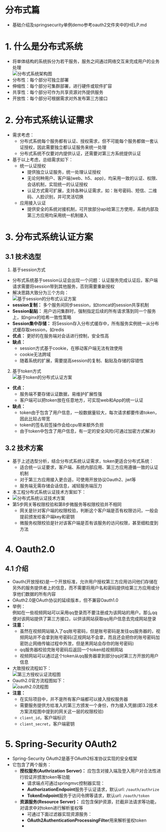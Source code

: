 # 分布式篇  
+ 基础介绍及springsecurity单例demo参考oauth2文件夹中的HELP.md  
# 1. 什么是分布式系统  
+ 将单体结构的系统拆分为若干服务，服务之间通过网络交互来完成用户的业务处理  
![分布式系统架构图](./picture/img.png)  
+ 分布性：每个部分可独立部署
+ 伸缩性：每个部分可集群部署，进行硬件或软件扩容  
+ 共享性：每个部分可作为共享资源对外提供服务  
+ 开放性：每个部分可根据需求对外发布第三方接口  
# 2. 分布式系统认证需求  
+ 需求考虑：
  + 分布式系统每个服务都有认证、授权需求，但不可能每个服务都做一套认证授权，因此需要独立都认证服务来统一处理  
  + 分布式系统不仅要对内提供认证，还需要对第三方系统提供认证  
+ 基于以上考虑，总结需求如下：
  + 统一认证授权
    + 提供独立认证服务，统一处理认证授权  
    + 无论何种用户、客户端(web、h5、app)，均采用一致的认证、权限、会话机制，实现统一的认证授权  
    + 认证方式需可扩展，支持各种认证需求，如：账号密码、短信、二维码、人脸识别，并可灵活切换  
  + 应用接入认证  
    + 提供安全的系统对接机制，可开放部分api给第三方使用，系统内部及第三方应用均采用统一机制接入  
# 3. 分布式系统认证方案  
## 3.1 技术选型  
1. 基于session方式
+ 分布式系统基于session认证会出现一个问题：认证服务完成认证后，客户端请求需要将session带到其他服务，否则需要重新授权  
+ 解决思路大致分为三个方向：  
![基于session的分布式认证方案](./picture/img_1.png)  
+ **session复制：** 多个服务间同步session，如tomcat的session共享机制  
+ **Session黏贴：** 用户访问集群时，强制指定后续的所有请求落到同一个服务上，如nginx的哈希一致性策略  
+ **Session集中存储：** 将Session存入分布式缓存中，所有服务实例统一从分布式缓存取session，如redis  
+ **优点：** 更好的在服务端对会话进行控制，安全性高  
+ **缺点：**  
  + session方式基于cookie，在移动客户端无法有效使用  
  + cookie无法跨域  
  + 随着系统的扩展，需要提高session的复制、黏贴及存储的容错性  
2. 基于token方式  
![基于token的分布式认证方案](./picture/img_2.png)  
+ **优点：** 
  + 服务端不要存储认证数据，易维护扩展性强  
  + 客户端可以把token放在任意地方，可实现web和App的统一认证  
+ **缺点：** 
  + token由于包含了用户信息，一般数据量较大，每次请求都要传递token，因此比较占带宽  
  + token的签名验签操作会给cpu带来额外负担  
  + 由于token中包含了用户信息，有一定的安全风险(可通过加密方式解决)  
## 3.2 技术方案  
+ 基于上述选型分析，结合分布式系统认证需求，token更适合分布式系统：  
  + 适合统一认证要求，客户端、系统内部应用、第三方应用遵循一致的认证机制  
  + 对于第三方应用接入更合适，可使用开放协议Oauth2、jwt等  
  + 服务端无需存储会话信息，减轻服务端压力
+ 本工程分布式系统认证技术方案如下：  
+ ![分布式系统认证技术方案](./picture/img_3.png)  
+ 第5步网关等权限校验和第8步微服务等权限校验并不相同  
  + 网关是针对客户端的权限校验，判断这个客户端是否有权限访问，一般会提前颁发给客户端key和密钥  
  + 微服务权限校验是针对该客户端是否有该服务的访问权限，甚至细粒度到方法  
# 4. Oauth2.0  
## 4.1 介绍  
+ Oauth(开放授权)是一个开放标准，允许用户授权第三方应用访问他们存储在另外的服务提供者上的信息，而不需要将用户名和密码提供给第三方应用或分享他们数据的所有内容  
+ OAuth2.0是OAuth协议的延续版本，但不兼容Oauth1.0  
+ 举例：  
例如在一些视频网站可以采用qq登录而不要注册成为该网站的用户。那么qq便对该网站提供了第三方接口，以供该网站获取qq用户信息去完成网站登录  
+ **注意：** 
  + 虽然在视频网站输入了qq账号密码，但是账号密码是发往qq服务器的，视频网站并不会拿到账号密码(正规网站不会拿，而且还会把你的账号密码加密防止网络传输过程中外泄，但是黑网站会存你的账号密码)  
  + qq服务器校验完账号密码后返回一个token给视频网站  
  + 视频网站可以通过这个token从qq服务器拿到部分qq对第三方开放的用户信息  
+ 大致授权流程如下：  
![第三方授权认证流程图](./picture/img_4.png)  
+ Oauth2.0官方流程图如下：  
![oauth2.0流程图](./picture/img_5.png)  
+ **注意：** 
  + 在实际项目中，并不是所有客户端都可以接入授权服务器
  + 需要服务提供方给准入的第三方颁发一个身份，作为接入凭据(即3.2技术方案流程图中提到的网关这一层的权限校验)  
  + `client_id`，客户端标识  
  + `client_secret`，客户端密钥  
# 5. Spring-Security OAuth2  
+ Spring-Security OAuth2是基于OAuth2标准协议实现的安全框架  
+ 它包含了两个服务：
  + **授权服务(Authrization Server)：** 应包含对接入端及登入用户对合法性进行验证并颁发token等功能  
    + 请求端点可通过springmvc控制器实现：  
    + **AuthorizationEndpoint**服务于认证请求，默认url: `/oauth/authrize`  
    + **TokenEndpoint**服务于访问令牌等请求，默认url: `/oauth/token`  
  + **资源服务(Resource Server)：** 应包含保护资源，拦截非法请求等功能，对请求中对token进行解析鉴权等  
    + 可通过下面过滤器实现资源服务：  
    + **OAuth2AuthenticationProcessingFilter**用来解析鉴权token  
    + 

